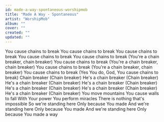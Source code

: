 ```yaml
---
id: made-a-way-spontaneous-worshipmob
title: "Made A Way - Spontaneous"
artist: "WorshipMob"
album: ""
cover: ""
created: ""
updated: ""
---
```


You cause chains to break
You cause chains to break
You cause chains to break
You cause chains to break
You cause chains to break
(You're a chain breaker, chain breaker)
You cause chains to break
(You're a chain breaker, chain breaker)
You cause chains to break
(You're a chain breaker, chain breaker)
You cause chains to break
(Yes You do, God, You cause chains to break)
Chain breaker (Chain breaker)
He's a chain breaker (Chain breaker)
He's a chain breaker (Chain breaker)
He's a chain breaker (Chain breaker)
He's a chain breaker (Chain breaker)
He's a chain breaker (Chain breaker)
He's a chain breaker (Chain breaker)
You move mountains
You cause walls to fall
With Your power
You perform miracles
There is nothing that's impossible
So we're standing here
Only because You made
And we're standing here
Only because You made
And we're standing here
Only because You made a way